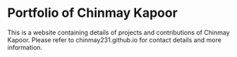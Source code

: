 # Portfolio of Chinmay Kapoor
This is a website containing details of projects and contributions of Chinmay Kapoor. Please refer to chinmay231.github.io for contact details and more information. 
